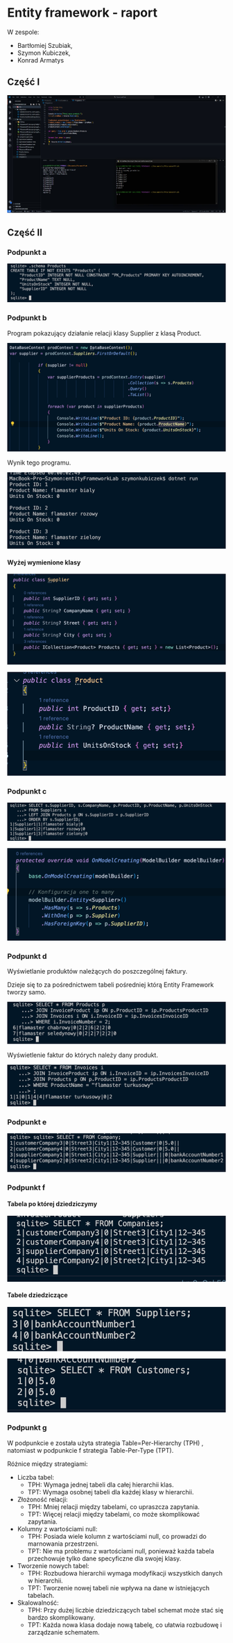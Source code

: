 # Entity framework - raport

W zespole:

- Bartłomiej Szubiak,
- Szymon Kubiczek,
- Konrad Armatys

## Część I

![](./images/czesc-1.jpg)

## Część II

### Podpunkt a

![](./images/czesc-2-ppkt-a.png)

### Podpunkt b

Program pokazujący działanie relacji klasy Supplier z klasą Product.

![](./images/czesc-2-ppkt-b-zdj-2.png)

Wynik tego programu.

![](./images/czesc-2-ppkt-b-zdj-3.png)

#### Wyżej wymienione klasy

![](./images/czesc-2-ppkt-b-zdj-4.png)

![](./images/czesc-2-ppkt-b-zdj-5.png)

### Podpunkt c

![](./images/czesc-2-ppkt-c-zdj-3.png)

![](./images/czesc-2-ppkt-c-zdj-4.png)

### Podpunkt d

Wyświetlanie produktów należących do poszczególnej faktury.

Dzieje się to za pośrednictwem tabeli pośredniej którą Entity Framework tworzy samo.

![](./images/czesc-2-ppkt-d-zdj-2.png)

Wyświetlenie faktur do których należy dany produkt.

![](./images/czesc-2-ppkt-d-zdj-3.png)

### Podpunkt e

![](./images/czesc-2-ppkt-e.png)

### Podpunkt f

#### Tabela po której dziedziczymy

![](./images/czesc-2-ppkt-f-zdj-1.png)

#### Tabele dziedziczące

![](./images/czesc-2-ppkt-f-zdj-2.png)

![](./images/czesc-2-ppkt-f-zdj-3.png)

### Podpunkt g

W podpunkcie e została użyta strategia Table=Per-Hierarchy (TPH)
, natomiast w podpunkcie f strategia Table-Per-Type (TPT).

Różnice między strategiami:
- Liczba tabel:
  - TPH: Wymaga jednej tabeli dla całej hierarchii klas.
  - TPT: Wymaga osobnej tabeli dla każdej klasy w hierarchii.
- Złożoność relacji:
  - TPH: Mniej relacji między tabelami, co upraszcza zapytania.
  - TPT: Więcej relacji między tabelami, co może skomplikować zapytania.
- Kolumny z wartościami null:
  - TPH: Posiada wiele kolumn z wartościami null, co prowadzi do marnowania przestrzeni.
  - TPT: Nie ma problemu z wartościami null, ponieważ każda tabela przechowuje tylko dane specyficzne dla swojej klasy.
- Tworzenie nowych tabel:
  - TPH: Rozbudowa hierarchii wymaga modyfikacji wszystkich danych w hierarchii.
  - TPT: Tworzenie nowej tabeli nie wpływa na dane w istniejących tabelach.
- Skalowalność:
  - TPH: Przy dużej liczbie dziedziczących tabel schemat może stać się bardzo skomplikowany.
  - TPT: Każda nowa klasa dodaje nową tabelę, co ułatwia rozbudowę i zarządzanie schematem.

